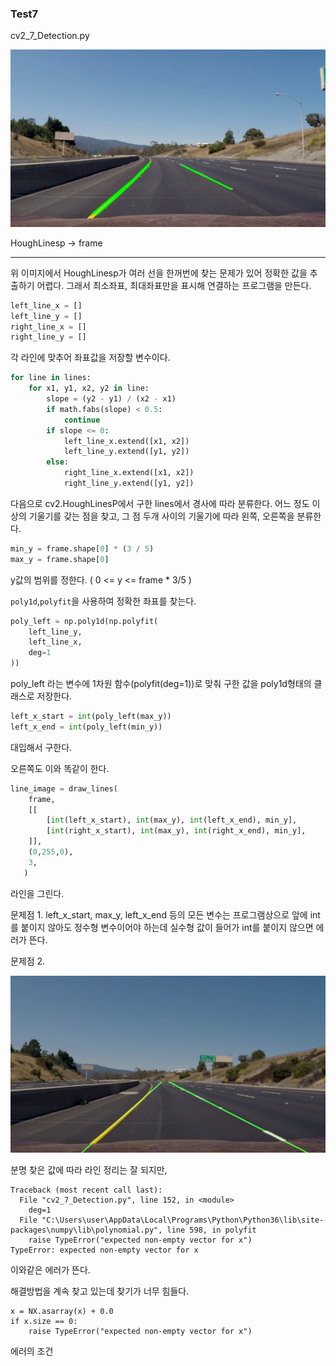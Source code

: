 ### Test7

cv2_7_Detection.py

![](../img/hough2.jpeg)

HoughLinesp -> frame

***

위 이미지에서 HoughLinesp가 여러 선을 한꺼번에 찾는 문제가 있어 정확한 값을 추출하기 어렵다. 그래서 최소좌표, 최대좌표만을 표시해 연결하는 프로그램을 만든다.

```python
left_line_x = []
left_line_y = []
right_line_x = []
right_line_y = []
```

각 라인에 맞추어 좌표값을 저장할 변수이다.

```python
for line in lines:
    for x1, y1, x2, y2 in line:
        slope = (y2 - y1) / (x2 - x1) 
        if math.fabs(slope) < 0.5:
            continue
        if slope <= 0:
            left_line_x.extend([x1, x2])
            left_line_y.extend([y1, y2])
        else:
            right_line_x.extend([x1, x2])
            right_line_y.extend([y1, y2])
```

다음으로 cv2.HoughLinesP에서 구한 lines에서 경사에 따라 분류한다. 어느 정도 이상의 기울기를 갖는 점을 찾고, 그 점 두개 사이의 기울기에 따라 왼쪽, 오른쪽을 분류한다.

```python
min_y = frame.shape[0] * (3 / 5)
max_y = frame.shape[0] 
```

y값의 범위를 정한다. ( 0 <= y <= frame * 3/5 )

`poly1d`,`polyfit`을 사용하여 정확한 좌표를 찾는다.

```python
poly_left = np.poly1d(np.polyfit(
    left_line_y,
    left_line_x,
    deg=1
))
```

poly_left 라는 변수에 1차원 함수(polyfit(deg=1))로 맞춰 구한 값을 poly1d형태의 클래스로 저장한다. 

```python
left_x_start = int(poly_left(max_y))
left_x_end = int(poly_left(min_y))
```

대입해서 구한다.

오른쪽도 이와 똑같이 한다.

```python
line_image = draw_lines(
    frame,
    [[
        [int(left_x_start), int(max_y), int(left_x_end), min_y],
        [int(right_x_start), int(max_y), int(right_x_end), min_y],
    ]],
    (0,255,0),
    3,
   )
```

라인을 그린다.

문제점 1. left_x_start, max_y, left_x_end 등의 모든 변수는 프로그램상으로 앞에 int를 붙이지 않아도 정수형 변수이어야 하는데 실수형 값이 들어가 int를 붙이지 않으면 에러가 뜬다.

문제점 2.

![](../img/vector_x.jpeg)

분명 찾은 값에 따라 라인 정리는 잘 되지만, 

```
Traceback (most recent call last):
  File "cv2_7_Detection.py", line 152, in <module>
    deg=1
  File "C:\Users\user\AppData\Local\Programs\Python\Python36\lib\site-packages\numpy\lib\polynomial.py", line 598, in polyfit
    raise TypeError("expected non-empty vector for x")
TypeError: expected non-empty vector for x
```

이와같은 에러가 뜬다.

해결방법을 계속 찾고 있는데 찾기가 너무 힘들다.

```
x = NX.asarray(x) + 0.0
if x.size == 0:
    raise TypeError("expected non-empty vector for x")
```

에러의 조건











